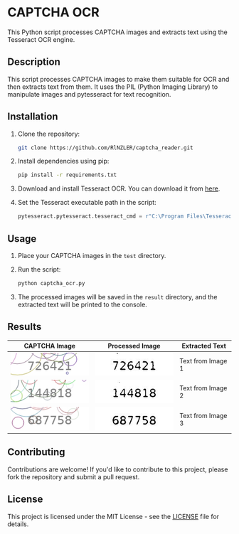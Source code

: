 # CAPTCHA OCR

This Python script processes CAPTCHA images and extracts text using the Tesseract OCR engine.

## Description

This script processes CAPTCHA images to make them suitable for OCR and then extracts text from them. It uses the PIL (Python Imaging Library) to manipulate images and pytesseract for text recognition.

## Installation

1. Clone the repository:
    ```bash
    git clone https://github.com/RlNZLER/captcha_reader.git
    ```

2. Install dependencies using pip:
    ```bash
    pip install -r requirements.txt
    ```

3. Download and install Tesseract OCR. You can download it from [here](https://github.com/UB-Mannheim/tesseract/wiki).

4. Set the Tesseract executable path in the script:
    ```python
    pytesseract.pytesseract.tesseract_cmd = r"C:\Program Files\Tesseract-OCR\tesseract.exe"
    ```

## Usage

1. Place your CAPTCHA images in the `test` directory.

2. Run the script:
    ```bash
    python captcha_ocr.py
    ```

3. The processed images will be saved in the `result` directory, and the extracted text will be printed to the console.

## Results

| CAPTCHA Image | Processed Image | Extracted Text |
|---------------|-----------------|----------------|
| ![Captcha Image 1](test/captcha1.jpeg) | ![Processed Image 1](result/captcha1_processed.jpeg) | Text from Image 1 |
| ![Captcha Image 2](test/captcha2.jpeg) | ![Processed Image 2](result/captcha2_processed.jpeg) | Text from Image 2 |
| ![Captcha Image 3](test/captcha3.jpeg) | ![Processed Image 3](result/captcha3_processed.jpeg) | Text from Image 3 |


## Contributing

Contributions are welcome! If you'd like to contribute to this project, please fork the repository and submit a pull request.

## License

This project is licensed under the MIT License - see the [LICENSE](LICENSE) file for details.

